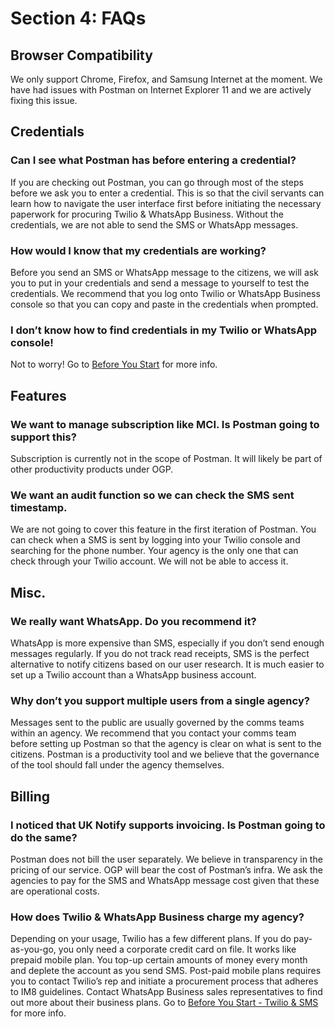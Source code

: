 # Section 4: FAQs

## Browser Compatibility

We only support Chrome, Firefox, and Samsung Internet at the moment. We have had issues with Postman on Internet Explorer 11 and we are actively fixing this issue. 

## Credentials
### Can I see what Postman has before entering a credential?

If you are checking out Postman, you can go through most of the steps before we ask you to enter a credential. This is so that the civil servants can learn how to navigate the user interface first before initiating the necessary paperwork for procuring Twilio & WhatsApp Business. Without the credentials, we are not able to send the SMS or WhatsApp messages.

### How would I know that my credentials are working?

Before you send an SMS or WhatsApp message to the citizens, we will ask you to put in your credentials and send a message to yourself to test the credentials. We recommend that you log onto Twilio or WhatsApp Business console so that you can copy and paste in the credentials when prompted. 

### I don’t know how to find credentials in my Twilio or WhatsApp console!

Not to worry! Go to [Before You Start](/before-you-start/#setting-up-your-twilio-account/ "Postman Guide Before You Start") for more info. 


## Features
### We want to manage subscription like MCI. Is Postman going to support this?

Subscription is currently not in the scope of Postman. It will likely be part of other productivity products under OGP. 

### We want an audit function so we can check the SMS sent timestamp. 

We are not going to cover this feature in the first iteration of Postman. You can check when a SMS is sent by logging into your Twilio console and searching for the phone number. Your agency is the only one that can check through your Twilio account. We will not be able to access it. 

## Misc.
### We really want WhatsApp. Do you recommend it?

WhatsApp is more expensive than SMS, especially if you don’t send enough messages regularly. If you do not track read receipts, SMS is the perfect alternative to notify citizens based on our user research. It is much easier to set up a Twilio account than a WhatsApp business account. 

### Why don’t you support multiple users from a single agency?

Messages sent to the public are usually governed by the comms teams within an agency. We recommend that you contact your comms team before setting up Postman so that the agency is clear on what is sent to the citizens. Postman is a productivity tool and we believe that the governance of the tool should fall under the agency themselves. 

## Billing
### I noticed that UK Notify supports invoicing. Is Postman going to do the same?

Postman does not bill the user separately. We believe in transparency in the pricing of our service. OGP will bear the cost of Postman’s infra. We ask the agencies to pay for the SMS and WhatsApp message cost given that these are operational costs. 

### How does Twilio & WhatsApp Business charge my agency?

Depending on your usage, Twilio has a few different plans. If you do pay-as-you-go, you only need a corporate credit card on file. It works like prepaid mobile plan. You top-up certain amounts of money every month and deplete the account as you send SMS. Post-paid mobile plans requires you to contact Twilio’s rep and initiate a procurement process that adheres to IM8 guidelines. Contact WhatsApp Business sales representatives to find out more about their business plans. Go to [Before You Start - Twilio & SMS](/twilio-sms/ "Postman Guide Before You Start") for more info. 

